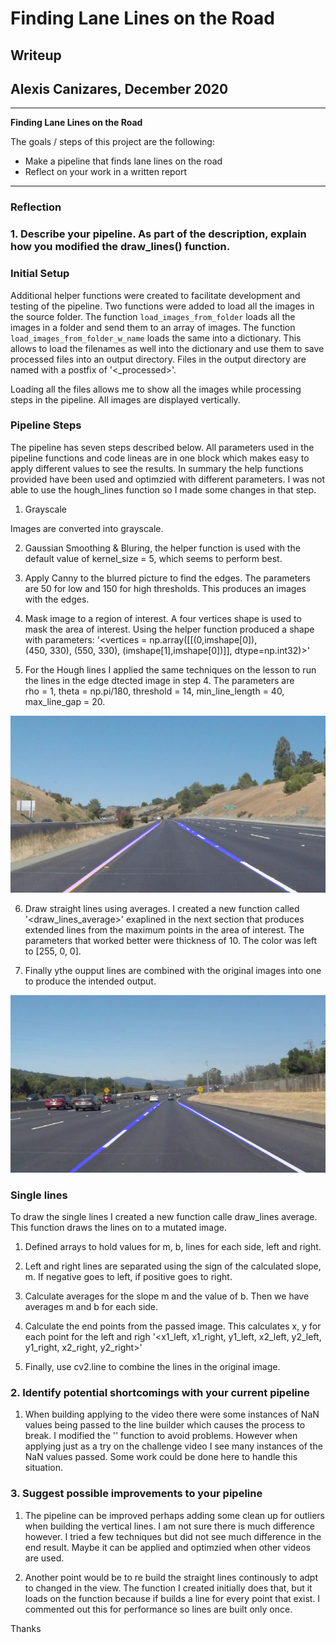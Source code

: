 # **Finding Lane Lines on the Road** 

## Writeup 

## Alexis Canizares, December 2020

---

**Finding Lane Lines on the Road**

The goals / steps of this project are the following:
* Make a pipeline that finds lane lines on the road
* Reflect on your work in a written report

---

### Reflection

### 1. Describe your pipeline. As part of the description, explain how you modified the draw_lines() function.

### Initial Setup

Additional helper functions were created to facilitate development and testing of the pipeline. Two functions were added to load all the images in the source folder. The function `load_images_from_folder` loads all the images in a folder and send them to an array of images. The function `load_images_from_folder_w_name` loads the same into a dictionary. This allows to load the filenames as well into the dictionary and use them to save processed files into an output directory. Files in the output directory are named with a postfix of '<_processed>'.

Loading all the files allows me to show all the images while processing steps in the pipeline. All images are displayed vertically.

### Pipeline Steps

The pipeline has seven steps described below. All parameters used in the pipeline functions and code lineas are in one block which makes easy to apply different values to see the results. In summary the help functions provided have been used and optimzied with different parameters. I was not able to use the hough_lines function so I made some changes in that step.

1. Grayscale

Images are converted into grayscale.

2. Gaussian Smoothing & Bluring, the helper function is used with the default value of kernel_size = 5, which seems to perform best.

3. Apply Canny to the blurred picture to find the edges. The parameters are 50 for low and 150 for high thresholds. This produces an images with the edges.
    
4. Mask image to a region of interest. A four vertices shape is used to mask the area of interest. Using the helper function produced a shape with parameters:
'<vertices = np.array([[(0,imshape[0]),(450, 330), (550, 330), (imshape[1],imshape[0])]], dtype=np.int32)>'

5. For the Hough lines I applied the same techniques on the lesson to run the lines in the edge dtected image in step 4.  The parameters are rho = 1, theta = np.pi/180, threshold = 14, min_line_length = 40, max_line_gap = 20.

![lines](test_images_output/solidWhiteRight_lines.jpg?raw=true "Lines")

6. Draw straight lines using averages. I created a new function called '<draw_lines_average>' exaplined in the next section that produces extended lines from the maximum points in the area of interest. The parameters that worked better were thickness of 10. The color was left to [255, 0, 0].

7. Finally ythe oupput lines are combined with the original images into one to produce the intended output.

![processed](test_images_output/solidWhiteCurve_processed.jpg?raw=true "Straight Lines")

### Single lines 

To draw the single lines I created a new function calle draw_lines average. This function draws the lines on to a mutated image. 

1. Defined arrays to hold values for m, b, lines for each side, left and right.

2. Left and right lines are separated using the sign of the calculated slope, m. If negative goes to left, if positive goes to right.

3. Calculate averages for the slope m and the value of b. Then we have averages m and b for each side.

4. Calculate the end points from the passed image. This calculates x, y for each point for the left and righ '<x1_left, x1_right, y1_left, x2_left, y2_left, y1_right, x2_right, y2_right>'

5. Finally, use cv2.line to combine the lines in the original image.

### 2. Identify potential shortcomings with your current pipeline

1. When building applying to the video there were some instances of NaN values being passed to the line builder which causes the process to break. I modified the '<mean>' function to avoid problems. However when applying just as a try on the challenge video I see many instances of the NaN values passed. Some work could be done here to handle this situation.

### 3. Suggest possible improvements to your pipeline

1. The pipeline can be improved perhaps adding some clean up for outliers when building the vertical lines. I am not sure there is much difference however. I tried a few techniques but did not see much difference in the end result. Maybe it can be applied and optimzied when other videos are used.

2. Another point would be to re build the straight lines continously to adpt to changed in the view. The function I created initially does that, but it loads on the function because if builds a line for every point that exist. I commented out this for performance so lines are built only once.

Thanks


